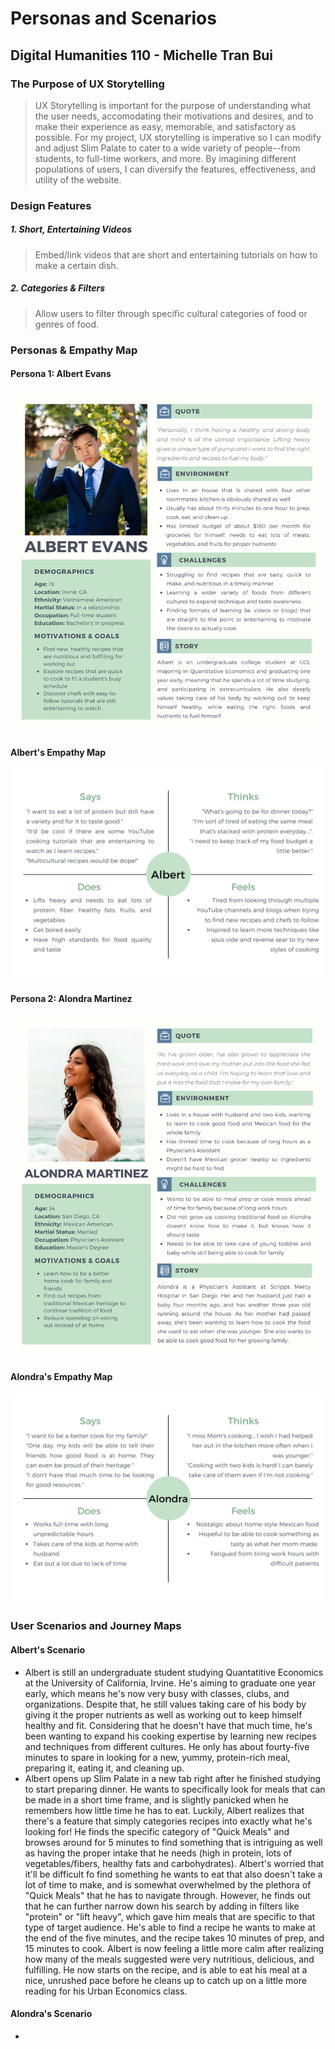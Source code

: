 # Personas and Scenarios
## Digital Humanities 110 - Michelle Tran Bui 

### The Purpose of UX Storytelling
> UX Storytelling is important for the purpose of understanding what the user needs, accomodating their motivations and desires, and to make their experience as easy, memorable, and satisfactory as possible. For my project, UX storytelling is imperative so I can modify and adjust Slim Palate to cater to a wide variety of people--from students, to full-time workers, and more. By imagining different populations of users, I can diversify the features, effectiveness, and utility of the website. 

### Design Features
##### 1. Short, Entertaining Videos
> Embed/link videos that are short and entertaining tutorials on how to make a certain dish.
##### 2. Categories & Filters
> Allow users to filter through specific cultural categories of food or genres of food.
### Personas & Empathy Map 
#### Persona 1: Albert Evans
![Persona 1](persona_1.png)
#### Albert's Empathy Map
![Empath Map 1](1.png)
#### Persona 2: Alondra Martinez
![Persona 2](persona_2.png)
#### Alondra's Empathy Map
![Empathy Map 2](2.png)
### User Scenarios and Journey Maps 
#### Albert's Scenario
* Albert is still an undergraduate student studying Quantatitive Economics at the University of California, Irvine. He's aiming to graduate one year early, which means he's now very busy with classes, clubs, and organizations. Despite that, he still values taking care of his body by giving it the proper nutrients as well as working out to keep himself healthy and fit. Considering that he doesn't have that much time, he's been wanting to expand his cooking expertise by learning new recipes and techniques from different cultures. He only has about fourty-five minutes to spare in looking for a new, yummy, protein-rich meal, preparing it, eating it, and cleaning up. 
* Albert opens up Slim Palate in a new tab right after he finished studying to start preparing dinner. He wants to specifically look for meals that can be made in a short time frame, and is slightly panicked when he remembers how little time he has to eat. Luckily, Albert realizes that there's a feature that simply categories recipes into exactly what he's looking for! He finds the specific category of "Quick Meals" and browses around for 5 minutes to find something that is intriguing as well as having the proper intake that he needs (high in protein, lots of vegetables/fibers, healthy fats and carbohydrates). Albert's worried that it'll be difficult fo find something he wants to eat that also doesn't take a lot of time to make, and is somewhat overwhelmed by the plethora of "Quick Meals" that he has to navigate through. However, he finds out that he can further narrow down his search by adding in filters like "protein" or "lift heavy", which gave him meals that are specific to that type of target audience. He's able to find a recipe he wants to make at the end of the five minutes, and the recipe takes 10 minutes of prep, and 15 minutes to cook. Albert is now feeling a little more calm after realizing how many of the meals suggested were very nutritious, delicious, and fulfilling. He now starts on the recipe, and is able to eat his meal at a nice, unrushed pace before he cleans up to catch up on a little more reading for his Urban Economics class. 
#### Alondra's Scenario
*
